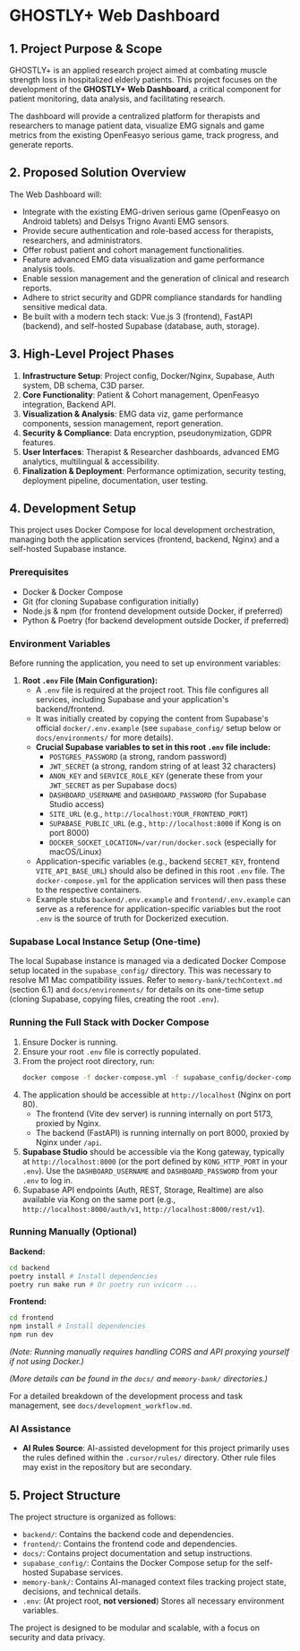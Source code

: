 # GHOSTLY+ Web Dashboard

## 1. Project Purpose & Scope

GHOSTLY+ is an applied research project aimed at combating muscle strength loss in hospitalized elderly patients. This project focuses on the development of the **GHOSTLY+ Web Dashboard**, a critical component for patient monitoring, data analysis, and facilitating research.

The dashboard will provide a centralized platform for therapists and researchers to manage patient data, visualize EMG signals and game metrics from the existing OpenFeasyo serious game, track progress, and generate reports.

## 2. Proposed Solution Overview

The Web Dashboard will:
- Integrate with the existing EMG-driven serious game (OpenFeasyo on Android tablets) and Delsys Trigno Avanti EMG sensors.
- Provide secure authentication and role-based access for therapists, researchers, and administrators.
- Offer robust patient and cohort management functionalities.
- Feature advanced EMG data visualization and game performance analysis tools.
- Enable session management and the generation of clinical and research reports.
- Adhere to strict security and GDPR compliance standards for handling sensitive medical data.
- Be built with a modern tech stack: Vue.js 3 (frontend), FastAPI (backend), and self-hosted Supabase (database, auth, storage).

## 3. High-Level Project Phases

1.  **Infrastructure Setup**: Project config, Docker/Nginx, Supabase, Auth system, DB schema, C3D parser.
2.  **Core Functionality**: Patient & Cohort management, OpenFeasyo integration, Backend API.
3.  **Visualization & Analysis**: EMG data viz, game performance components, session management, report generation.
4.  **Security & Compliance**: Data encryption, pseudonymization, GDPR features.
5.  **User Interfaces**: Therapist & Researcher dashboards, advanced EMG analytics, multilingual & accessibility.
6.  **Finalization & Deployment**: Performance optimization, security testing, deployment pipeline, documentation, user testing.

## 4. Development Setup

This project uses Docker Compose for local development orchestration, managing both the application services (frontend, backend, Nginx) and a self-hosted Supabase instance.

### Prerequisites

- Docker & Docker Compose
- Git (for cloning Supabase configuration initially)
- Node.js & npm (for frontend development outside Docker, if preferred)
- Python & Poetry (for backend development outside Docker, if preferred)

### Environment Variables

Before running the application, you need to set up environment variables:

1.  **Root `.env` File (Main Configuration):**
    -   A `.env` file is required at the project root. This file configures all services, including Supabase and your application's backend/frontend.
    -   It was initially created by copying the content from Supabase's official `docker/.env.example` (see `supabase_config/` setup below or `docs/environments/` for more details).
    -   **Crucial Supabase variables to set in this root `.env` file include:**
        -   `POSTGRES_PASSWORD` (a strong, random password)
        -   `JWT_SECRET` (a strong, random string of at least 32 characters)
        -   `ANON_KEY` and `SERVICE_ROLE_KEY` (generate these from your `JWT_SECRET` as per Supabase docs)
        -   `DASHBOARD_USERNAME` and `DASHBOARD_PASSWORD` (for Supabase Studio access)
        -   `SITE_URL` (e.g., `http://localhost:YOUR_FRONTEND_PORT`)
        -   `SUPABASE_PUBLIC_URL` (e.g., `http://localhost:8000` if Kong is on port 8000)
        -   `DOCKER_SOCKET_LOCATION=/var/run/docker.sock` (especially for macOS/Linux)
    -   Application-specific variables (e.g., backend `SECRET_KEY`, frontend `VITE_API_BASE_URL`) should also be defined in this root `.env` file. The `docker-compose.yml` for the application services will then pass these to the respective containers.
    -   Example stubs `backend/.env.example` and `frontend/.env.example` can serve as a reference for application-specific variables but the root `.env` is the source of truth for Dockerized execution.

### Supabase Local Instance Setup (One-time)

The local Supabase instance is managed via a dedicated Docker Compose setup located in the `supabase_config/` directory. This was necessary to resolve M1 Mac compatibility issues.
Refer to `memory-bank/techContext.md` (section 6.1) and `docs/environments/` for details on its one-time setup (cloning Supabase, copying files, creating the root `.env`).

### Running the Full Stack with Docker Compose

1.  Ensure Docker is running.
2.  Ensure your root `.env` file is correctly populated.
3.  From the project root directory, run:
    ```bash
    docker compose -f docker-compose.yml -f supabase_config/docker-compose.yml up --build -d
    ```
4.  The application should be accessible at `http://localhost` (Nginx on port 80).
    - The frontend (Vite dev server) is running internally on port 5173, proxied by Nginx.
    - The backend (FastAPI) is running internally on port 8000, proxied by Nginx under `/api`.
5.  **Supabase Studio** should be accessible via the Kong gateway, typically at `http://localhost:8000` (or the port defined by `KONG_HTTP_PORT` in your `.env`). Use the `DASHBOARD_USERNAME` and `DASHBOARD_PASSWORD` from your `.env` to log in.
6.  Supabase API endpoints (Auth, REST, Storage, Realtime) are also available via Kong on the same port (e.g., `http://localhost:8000/auth/v1`, `http://localhost:8000/rest/v1`).

### Running Manually (Optional)

**Backend:**
```bash
cd backend
poetry install # Install dependencies
poetry run make run # Or poetry run uvicorn ...
```

**Frontend:**
```bash
cd frontend
npm install # Install dependencies
npm run dev
```
*(Note: Running manually requires handling CORS and API proxying yourself if not using Docker.)*

*(More details can be found in the `docs/` and `memory-bank/` directories.)*

For a detailed breakdown of the development process and task management, see `docs/development_workflow.md`.

### AI Assistance

-   **AI Rules Source**: AI-assisted development for this project primarily uses the rules defined within the `.cursor/rules/` directory. Other rule files may exist in the repository but are secondary.

## 5. Project Structure

The project structure is organized as follows:

- `backend/`: Contains the backend code and dependencies.
- `frontend/`: Contains the frontend code and dependencies.
- `docs/`: Contains project documentation and setup instructions.
- `supabase_config/`: Contains the Docker Compose setup for the self-hosted Supabase services.
- `memory-bank/`: Contains AI-managed context files tracking project state, decisions, and technical details.
- `.env`: (At project root, **not versioned**) Stores all necessary environment variables.

The project is designed to be modular and scalable, with a focus on security and data privacy. 